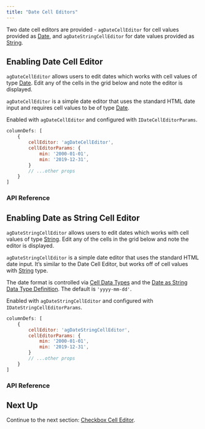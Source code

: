 ```yaml
---
title: "Date Cell Editors"
---
```


Two date cell editors are provided - `agDateCellEditor` for cell values provided as [Date](https://developer.mozilla.org/en-US/docs/Web/JavaScript/Reference/Global_Objects/Date), and `agDateStringCellEditor` for date values provided as [String](https://developer.mozilla.org/en-US/docs/Web/JavaScript/Reference/Global_Objects/String).

## Enabling Date Cell Editor

`agDateCellEditor` allows users to edit dates which works with cell values of type [Date](https://developer.mozilla.org/en-US/docs/Web/JavaScript/Reference/Global_Objects/Date). Edit any of the cells in the grid below and note the editor is displayed.

 <grid-example title='Date Editor' name='date-editor' type='generated' options='{ "modules": ["clientside"] }'></grid-example>

`agDateCellEditor` is a simple date editor that uses the standard HTML date input and requires cell values to be of type [Date](https://developer.mozilla.org/en-US/docs/Web/JavaScript/Reference/Global_Objects/Date).

Enabled with `agDateCellEditor` and configured with `IDateCellEditorParams`.

```js
columnDefs: [
    {
        cellEditor: 'agDateCellEditor',
        cellEditorParams: {
            min: '2000-01-01',
            min: '2019-12-31',
        }
        // ...other props
    }
]
```

### API Reference

<interface-documentation interfaceName='IDateCellEditorParams' names='["min","max","step"]'></interface-documentation>

## Enabling Date as String Cell Editor

`agDateStringCellEditor` allows users to edit dates which works with cell values of type [String](https://developer.mozilla.org/en-US/docs/Web/JavaScript/Reference/Global_Objects/String). Edit any of the cells in the grid below and note the editor is displayed.

<grid-example title='Date as String Editor' name='date-as-string-editor' type='generated' options='{ "modules": ["clientside"] }'></grid-example>

`agDateStringCellEditor` is a simple date editor that uses the standard HTML date input. It’s similar to the Date Cell Editor, but works off of cell values with [String](https://developer.mozilla.org/en-US/docs/Web/JavaScript/Reference/Global_Objects/String) type.

The date format is controlled via [Cell Data Types](/cell-data-types/) and the [Date as String Data Type Definition](/cell-data-types/#date-as-string-data-type-definition). The default is `'yyyy-mm-dd'`.

Enabled with `agDateStringCellEditor` and configured with `IDateStringCellEditorParams`.

```js
columnDefs: [
    {
        cellEditor: 'agDateStringCellEditor',
        cellEditorParams: {
            min: '2000-01-01',
            min: '2019-12-31',
        }
        // ...other props
    }
]
```

### API Reference

<interface-documentation interfaceName='IDateStringCellEditorParams' names='["min","max","step"]'></interface-documentation>


## Next Up

Continue to the next section: [Checkbox Cell Editor](../provided-cell-editors-checkbox/).

